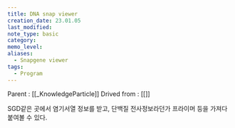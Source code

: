 ```yaml
---
title: DNA snap viewer
creation_date: 23.01.05
last_modified: 
note_type: basic
category: 
memo_level: 
aliases:
  - Snapgene viewer
tags:
  - Program
---
```


Parent : [[_KnowledgeParticle]]
Drived from : [[]]

SGD같은 곳에서 염기서열 정보를 받고, 단백질 전사정보라던가 프라이머 등을 가져다 붙여볼 수 있다.